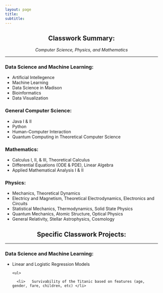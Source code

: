 ```yaml
---
layout: page
title:
subtitle:  
---
```


<center>
<h2> Classwork Summary: </h2>
  <em> Computer Science, Physics, and Mathematics </em> 
  </center>
<hr />
  

<div> <p>
<h3> Data Science and Machine Learning: </h3>

 <ul>
   
   <li> Artificial Intellegence </li>
   
   <li> Machine Learning </li>
   
   <li> Data Science in Madison </li>
   
   <li> Bioinformatics </li>
   
   <li> Data Visualization </li>
   
</ul> </p>


<div>
  
  <p>
  <h3> General Computer Science: </h3>

 <ul>
   
   <li>   Java I & II </li>
   
   <li>   Python </li>
   
   <li>   Human-Computer Interaction </li>
   
   <li>   Quantum Computing in Theoretical Computer Science</li>
   
</ul> </p>


<div>
  
  <p>
  <h3> Mathematics: </h3>

 <ul>
   
  <li>  Calculus I, II, & III, Theoretical Calculus </li>
   
  <li>   Differential Equations (ODE & PDE), Linear Algebra </li>
   
  <li>   Applied Mathematical Analysis I & II </li>
  
</ul> </p>



<div>
  
  <p>
  <h3> Physics: </h3>

 <ul>
   
   <li>   Mechanics, Theoretical Dynamics </li>
   
   <li>   Electricy and Magnetism, Theoretical Electrodynamics, Electronics and Circuits </li>
   
   <li>   Statistical Mechanics, Thermodynamics, Solid State Physics </li>
   
   <li>   Quantum Mechanics, Atomic Structure, Optical Physics</li>
   
   <li>   General Relativity, Stellar Astrophysics, Cosmology </li>
   
</ul> </p>



<center>
<h2> Specific Classwork Projects: </h2>
  </center>
<hr />
  

<div> <p>
<h3> Data Science and Machine Learning: </h3>
  
 <ul>
   
   <li>   Linear and Logistic Regression Models </li>
   
    <ul>
   
      <li>   Survivability of the Titanic based on features (age, gender, fare, children, etc) </li>
  
   </ul> </p>
   
   
   </ul> </p>

